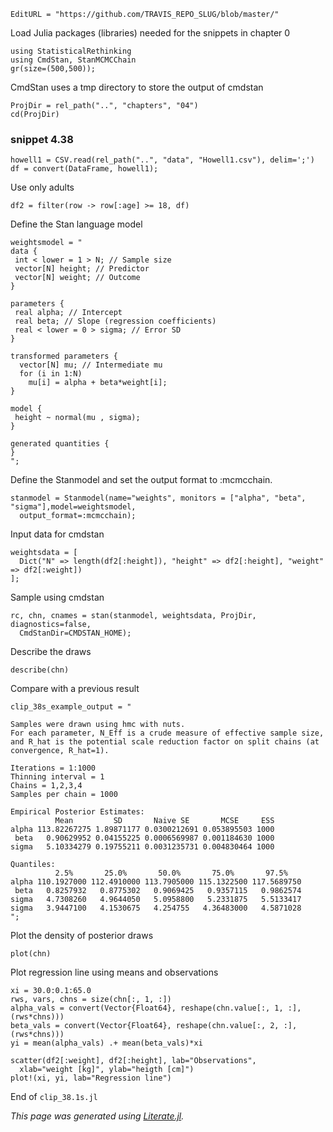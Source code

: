 ```@meta
EditURL = "https://github.com/TRAVIS_REPO_SLUG/blob/master/"
```

Load Julia packages (libraries) needed  for the snippets in chapter 0

```@example clip_38.1s
using StatisticalRethinking
using CmdStan, StanMCMCChain
gr(size=(500,500));
```

CmdStan uses a tmp directory to store the output of cmdstan

```@example clip_38.1s
ProjDir = rel_path("..", "chapters", "04")
cd(ProjDir)
```

### snippet 4.38

```@example clip_38.1s
howell1 = CSV.read(rel_path("..", "data", "Howell1.csv"), delim=';')
df = convert(DataFrame, howell1);
```

Use only adults

```@example clip_38.1s
df2 = filter(row -> row[:age] >= 18, df)
```

Define the Stan language model

```@example clip_38.1s
weightsmodel = "
data {
 int < lower = 1 > N; // Sample size
 vector[N] height; // Predictor
 vector[N] weight; // Outcome
}

parameters {
 real alpha; // Intercept
 real beta; // Slope (regression coefficients)
 real < lower = 0 > sigma; // Error SD
}

transformed parameters {
  vector[N] mu; // Intermediate mu
  for (i in 1:N)
    mu[i] = alpha + beta*weight[i];
}

model {
 height ~ normal(mu , sigma);
}

generated quantities {
}
";
```

Define the Stanmodel and set the output format to :mcmcchain.

```@example clip_38.1s; continued = true
stanmodel = Stanmodel(name="weights", monitors = ["alpha", "beta", "sigma"],model=weightsmodel,
  output_format=:mcmcchain);
```

Input data for cmdstan

```@example clip_38.1s
weightsdata = [
  Dict("N" => length(df2[:height]), "height" => df2[:height], "weight" => df2[:weight])
];
```

Sample using cmdstan

```@example clip_38.1s; continued = true
rc, chn, cnames = stan(stanmodel, weightsdata, ProjDir, diagnostics=false,
  CmdStanDir=CMDSTAN_HOME);
```

Describe the draws

```@example clip_38.1s
describe(chn)
```

Compare with a previous result

```@example clip_38.1s
clip_38s_example_output = "

Samples were drawn using hmc with nuts.
For each parameter, N_Eff is a crude measure of effective sample size,
and R_hat is the potential scale reduction factor on split chains (at
convergence, R_hat=1).

Iterations = 1:1000
Thinning interval = 1
Chains = 1,2,3,4
Samples per chain = 1000

Empirical Posterior Estimates:
          Mean         SD       Naive SE       MCSE     ESS
alpha 113.82267275 1.89871177 0.0300212691 0.053895503 1000
 beta   0.90629952 0.04155225 0.0006569987 0.001184630 1000
sigma   5.10334279 0.19755211 0.0031235731 0.004830464 1000

Quantiles:
          2.5%       25.0%       50.0%       75.0%       97.5%
alpha 110.1927000 112.4910000 113.7905000 115.1322500 117.5689750
 beta   0.8257932   0.8775302   0.9069425   0.9357115   0.9862574
sigma   4.7308260   4.9644050   5.0958800   5.2331875   5.5133417
sigma   3.9447100   4.1530675   4.254755   4.36483000   4.5871028
";
```

Plot the density of posterior draws

```@example clip_38.1s
plot(chn)
```

Plot regression line using means and observations

```@example clip_38.1s
xi = 30.0:0.1:65.0
rws, vars, chns = size(chn[:, 1, :])
alpha_vals = convert(Vector{Float64}, reshape(chn.value[:, 1, :], (rws*chns)))
beta_vals = convert(Vector{Float64}, reshape(chn.value[:, 2, :], (rws*chns)))
yi = mean(alpha_vals) .+ mean(beta_vals)*xi

scatter(df2[:weight], df2[:height], lab="Observations",
  xlab="weight [kg]", ylab="heigth [cm]")
plot!(xi, yi, lab="Regression line")
```

End of `clip_38.1s.jl`

*This page was generated using [Literate.jl](https://github.com/fredrikekre/Literate.jl).*

